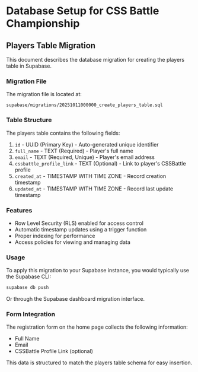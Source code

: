 # Database Setup for CSS Battle Championship

## Players Table Migration

This document describes the database migration for creating the players table in Supabase.

### Migration File

The migration file is located at:
```
supabase/migrations/20251011000000_create_players_table.sql
```

### Table Structure

The players table contains the following fields:

1. `id` - UUID (Primary Key) - Auto-generated unique identifier
2. `full_name` - TEXT (Required) - Player's full name
3. `email` - TEXT (Required, Unique) - Player's email address
4. `cssbattle_profile_link` - TEXT (Optional) - Link to player's CSSBattle profile
5. `created_at` - TIMESTAMP WITH TIME ZONE - Record creation timestamp
6. `updated_at` - TIMESTAMP WITH TIME ZONE - Record last update timestamp

### Features

- Row Level Security (RLS) enabled for access control
- Automatic timestamp updates using a trigger function
- Proper indexing for performance
- Access policies for viewing and managing data

### Usage

To apply this migration to your Supabase instance, you would typically use the Supabase CLI:

```bash
supabase db push
```

Or through the Supabase dashboard migration interface.

### Form Integration

The registration form on the home page collects the following information:
- Full Name
- Email
- CSSBattle Profile Link (optional)

This data is structured to match the players table schema for easy insertion.